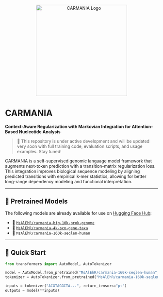 <p align="center">
  <img src="assets/carmania_logo.png" alt="CARMANIA Logo" width="300"/>
</p>

# CARMANIA

**Context-Aware Regularization with Markovian Integration for Attention-Based Nucleotide Analysis**

> 🚧 This repository is under active development and will be updated very soon with full training code, evaluation scripts, and usage examples. Stay tuned!

CARMANIA is a self-supervised genomic language model framework that augments next-token prediction with a transition-matrix regularization loss. This integration improves biological sequence modeling by aligning predicted transitions with empirical k-mer statistics, allowing for better long-range dependency modeling and functional interpretation.

---

## 🧠 Pretrained Models

The following models are already available for use on [Hugging Face Hub](https://huggingface.co/MsAlEhR):

- 🔬 [`MsAlEhR/carmania-big-10k-prok-genome`](https://huggingface.co/MsAlEhR/carmania-big-10k-prok-genome)  
- 🧬 [`MsAlEhR/carmania-4k-scp-gene-taxa`](https://huggingface.co/MsAlEhR/carmania-4k-scp-gene-taxa)  
- 🧠 [`MsAlEhR/carmania-160k-seqlen-human`](https://huggingface.co/MsAlEhR/carmania-160k-seqlen-human)

---

## 🚀 Quick Start

```python
from transformers import AutoModel, AutoTokenizer

model = AutoModel.from_pretrained("MsAlEhR/carmania-160k-seqlen-human", trust_remote_code=True)
tokenizer = AutoTokenizer.from_pretrained("MsAlEhR/carmania-160k-seqlen-human", trust_remote_code=True)

inputs = tokenizer("ACGTAGGCTA...", return_tensors="pt")
outputs = model(**inputs)
